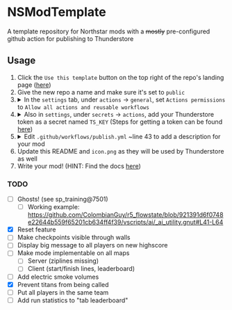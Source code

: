 # NSModTemplate
A template repository for Northstar mods with a ~~mostly~~ pre-configured github action for publishing to Thunderstore

## Usage
<ol>
<li> Click the <code>Use this template</code> button on the top right of the repo's landing page (<a href="https://github.com/GreenTF/NSModTemplate">here</a>)</li>
<li> Give the new repo a name and make sure it's set to <code>public</code></li>
<li> <details><summary> In the <code>settings</code> tab, under <code>actions</code> -> <code>general</code>, set <code>Actions permissions</code> to <code>Allow all actions and reusable workflows</code></summary>
<img src="https://user-images.githubusercontent.com/4367791/180306016-04bfc321-b60f-4ed0-ac0c-5a6065036e2c.png" />
</details></li>
<li> <details><summary> Also in <code>settings</code>, under <code>secrets</code> ->  <code>actions</code>, add your Thunderstore token as a secret named <code>TS_KEY</code> (Steps for getting a token can be found <a href="https://github.com/GreenTF/upload-thunderstore-package/wiki">here</a>)</summary>
  <img src="https://user-images.githubusercontent.com/4367791/180306285-60dd51ec-0448-44af-aa92-682599c6c0f4.png" />
  <img src="https://user-images.githubusercontent.com/4367791/180306391-a217f309-e875-4e74-8270-8155c60dbcdc.png" />
</details>
</li>
  <li> <details><summary>Edit <code>.github/workflows/publish.yml</code> ~line 43 to add a description for your mod </summary>
    <img src="https://user-images.githubusercontent.com/4367791/180337843-5213db45-850b-4759-98c5-9ad47cbab7ba.png" />
    </details>
  </li>

<li> Update this README and <code>icon.png</code> as they will be used by Thunderstore as well </li>
<li> Write your mod! (HINT: Find the docs <a href="https://r2northstar.readthedocs.io/en/latest/guides/gettingstarted.html">here</a>) </li>
</ol>


### TODO

- [ ] Ghosts! (see sp_training@7501)
    - [ ] Working example: https://github.com/ColombianGuy/r5_flowstate/blob/921391d6f0748e22644b559f65201cb634ff4f39/vscripts/ai/_ai_utility.gnut#L41-L64
- [x] Reset feature
- [ ] Make checkpoints visible through walls
- [ ] Display big message to all players on new highscore
- [ ] Make mode implementable on all maps
    - [ ] Server (ziplines missing)
    - [ ] Client (start/finish lines, leaderboard)
- [ ] Add electric smoke volumes
- [x] Prevent titans from being called
- [ ] Put all players in the same team
- [ ] Add run statistics to "tab leaderboard"
